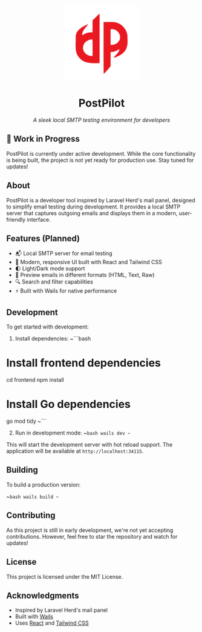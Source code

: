 <div align="center">
  <img src="frontend/src/assets/images/logo.svg" alt="PostPilot Logo" width="200" height="200" />
  <h1>PostPilot</h1>
  <p><em>A sleek local SMTP testing environment for developers</em></p>
</div>

## 🚧 Work in Progress

PostPilot is currently under active development. While the core functionality is being built, the project is not yet ready for production use. Stay tuned for updates!

## About

PostPilot is a developer tool inspired by Laravel Herd's mail panel, designed to simplify email testing during development. It provides a local SMTP server that captures outgoing emails and displays them in a modern, user-friendly interface.

## Features (Planned)

- 📬 Local SMTP server for email testing
- 🎨 Modern, responsive UI built with React and Tailwind CSS
- 🌓 Light/Dark mode support
- 📱 Preview emails in different formats (HTML, Text, Raw)
- 🔍 Search and filter capabilities
- ⚡ Built with Wails for native performance

## Development

To get started with development:

1. Install dependencies:
~```bash
# Install frontend dependencies
cd frontend
npm install

# Install Go dependencies
go mod tidy
~```

2. Run in development mode:
~```bash
wails dev
~```

This will start the development server with hot reload support. The application will be available at `http://localhost:34115`.

## Building

To build a production version:

~```bash
wails build
~```

## Contributing

As this project is still in early development, we're not yet accepting contributions. However, feel free to star the repository and watch for updates!

## License

This project is licensed under the MIT License.

## Acknowledgments

- Inspired by Laravel Herd's mail panel
- Built with [Wails](https://wails.io/)
- Uses [React](https://reactjs.org/) and [Tailwind CSS](https://tailwindcss.com/)